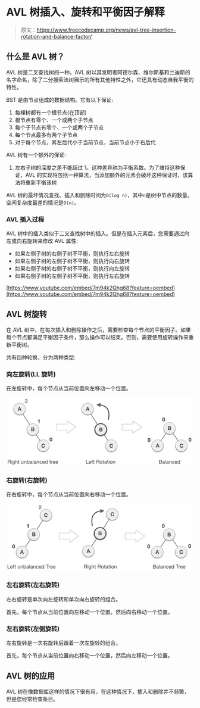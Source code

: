 # AVL 树插入、旋转和平衡因子解释

> 原文：<https://www.freecodecamp.org/news/avl-tree-insertion-rotation-and-balance-factor/>

## 什么是 AVL 树？

AVL 树是二叉查找树的一种。AVL 树以其发明者阿德尔森、维尔斯基和兰迪斯的名字命名，除了二分搜索法树展示的所有其他特性之外，它还具有动态自我平衡的特性。

BST 是由节点组成的数据结构。它有以下保证:

1.  每棵树都有一个根节点(在顶部)
2.  根节点有零个、一个或两个子节点
3.  每个子节点有零个、一个或两个子节点
4.  每个节点最多有两个子节点
5.  对于每个节点，其左后代小于当前节点，当前节点小于右后代

AVL 树有一个额外的保证:

1.  左右子树的深度之差不能超过 1。这种差异称为平衡系数。为了维持这种保证，AVL 的实现将包括一种算法，当添加额外的元素会破坏这种保证时，该算法将重新平衡该树

AVL 树的最坏情况查找、插入和删除时间为`O(log n)`，其中`n`是树中节点的数量。空间复杂度最差的情况是`O(n)`。

### AVL 插入过程

AVL 树中的插入类似于二叉查找树中的插入。但是在插入元素后，您需要通过向左或向右旋转来修改 AVL 属性:

*   如果左侧子树的右侧子树不平衡，则执行左右旋转
*   如果左侧子树的左侧子树不平衡，则执行向右旋转
*   如果右侧子树的右侧子树不平衡，则执行向左旋转
*   如果右侧子树的左侧子树不平衡，则执行左右旋转

[https://www.youtube.com/embed/7m94k2Qhg68?feature=oembed](https://www.youtube.com/embed/7m94k2Qhg68?feature=oembed)

## AVL 树旋转

在 AVL 树中，在每次插入和删除操作之后，需要检查每个节点的平衡因子。如果每个节点都满足平衡因子条件，那么操作可以结束。否则，需要使用旋转操作来重新平衡树。

共有四种轮换，分为两种类型:

### 向左旋转(LL 旋转)

在左旋转中，每个节点从当前位置向左移动一个位置。

![AVL Tree Left Rotation](img/dd725660b79a71c54e5b0c1ba54b3a14.png)

### 右旋转(右旋转)

在右旋转中，每个节点从当前位置向右移动一个位置。

![AVL Tree Right Rotation](img/ab1dda9eaf5b81c5c8ac9655e520cbc6.png)

### 左右旋转(左右旋转)

左右旋转是单次向左旋转和单次向右旋转的组合。

首先，每个节点从当前位置向左移动一个位置，然后向右移动一个位置。

### 左右旋转(左侧旋转)

左右旋转是一次右旋转后跟着一次左旋转的组合。

首先，每个节点从当前位置向右移动一个位置，然后向左移动一个位置。

## AVL 树的应用

AVL 树在像数据库这样的情况下很有用，在这种情况下，插入和删除并不频繁，但是您经常检查条目。